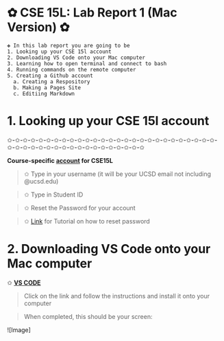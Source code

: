 # ✿ CSE 15L: Lab Report 1 (Mac Version) ✿
```
✤ In this lab report you are going to be
1. Looking up your CSE 15l account 
2. Downloading VS Code onto your Mac computer 
3. Learning how to open terminal and connect to bash 
4. Running commands on the remote computer 
5. Creating a Github account 
  a. Creating a Respository 
  b. Making a Pages Site
  c. Editiing Markdown
```

# 1. Looking up your CSE 15l account
✩-✩-✩-✩-✩-✩-✩-✩-✩-✩-✩-✩-✩-✩-✩-✩-✩-✩-✩-✩-✩-✩-✩-✩-✩-✩-✩-✩-✩-✩-✩-✩-✩-✩-✩-✩-✩-✩-✩-✩-✩-✩-✩-✩-✩

**Course-specific [account](https://sdacs.ucsd.edu/~icc/index.php) for CSE15L**

> ✩ Type in your username (it will be your UCSD email not including @ucsd.edu)

> ✩ Type in Student ID 

> ✩ Reset the Password for your account 

> ✩ [Link](https://drive.google.com/file/d/17IDZn8Qq7Q0RkYMxdiIR0o6HJ3B5YqSW/view?pli=1) for Tutorial on how to reset password


# 2. Downloading VS Code onto your Mac computer

✩ **[VS CODE](https://code.visualstudio.com/)**
> Click on the link and follow the instructions and install it onto your computer 

> When completed, this should be your screen: 

![Image]
